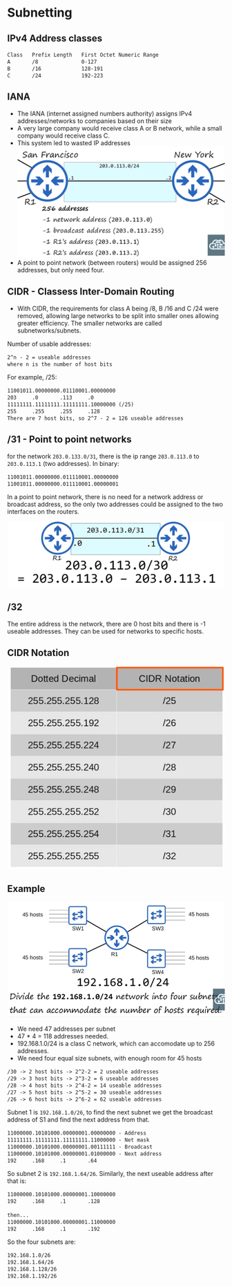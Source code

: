 # Subnetting

## IPv4 Address classes
```
Class   Prefix Length   First Octet Numeric Range
A       /8              0-127
B       /16             128-191
C       /24             192-223
```

## IANA

* The IANA (internet assigned numbers authority) assigns IPv4 addresses/networks to companies based on their size
* A very large company would receive class A or B network, while a small company would receive class C.
* This system led to wasted IP addresses
![alt text](image-1.png)
* A point to point network (between routers) would be assigned 256 addresses, but only need four.

## CIDR - Classess Inter-Domain Routing

* With CIDR, the requirements for class A being /8, B /16 and C /24 were removed, allowing large networks to be split into smaller ones allowing greater efficiency. The smaller networks are called subnetworks/subnets.

Number of usable addresses:
```
2^n - 2 = useable addresses
where n is the number of host bits
```
For example, /25:
```
11001011.00000000.01110001.00000000
203     .0       .113     .0
11111111.11111111.11111111.10000000 (/25)
255     .255     .255     .128
There are 7 host bits, so 2^7 - 2 = 126 useable addresses
```

## /31 - Point to point networks

for the network `203.0.133.0/31`, there is the ip range `203.0.113.0` to `203.0.113.1` (two addresses). In binary:
```
11001011.00000000.011110001.00000000
11001011.00000000.011110001.00000001
```
In a point to point network, there is no need for a network address or broadcast address, so the only two addresses could be assigned to the two interfaces on the routers.

![alt text](image-2.png)

## /32

The entire address is the network, there are 0 host bits and there is -1 useable addresses. They can be used for networks to specific hosts.

## CIDR Notation

![alt text](image-3.png)

## Example

![alt text](image-4.png)

* We need 47 addresses per subnet
* 47 * 4 = 118  addresses needed.
* 192.168.1.0/24 is a class C network, which can accomodate up to 256 addresses.
* We need four equal size subnets, with enough room for 45 hosts
```
/30 -> 2 host bits -> 2^2-2 = 2 useable addresses
/29 -> 3 host bits -> 2^3-2 = 6 useable addresses
/28 -> 4 host bits -> 2^4-2 = 14 useable addresses
/27 -> 5 host bits -> 2^5-2 = 30 useable addresses
/26 -> 6 host bits -> 2^6-2 = 62 useable addresses
```

Subnet 1 is `192.168.1.0/26`, to find the next subnet we get the broadcast address of S1 and find the next address from that.

```
11000000.10101000.00000001.00000000 - Address
11111111.11111111.11111111.11000000 - Net mask
11000000.10101000.00000001.00111111 - Broadcast
11000000.10101000.00000001.01000000 - Next address
192     .168     .1       .64
```
So subnet 2 is `192.168.1.64/26`. Similarly, the next useable address after that is:
```
11000000.10101000.00000001.10000000
192     .168     .1       .128

then...
11000000.10101000.00000001.11000000
192     .168     .1       .192
```

So the four subnets are:
```
192.168.1.0/26
192.168.1.64/26
192.168.1.128/26
192.168.1.192/26
```
